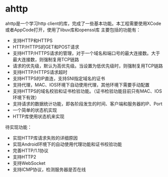 # ahttp
ahttp是一个学习http client的库，完成了一些基本功能。本工程需要使用XCode或者AppCode打开，使用了libuv库和openssl库
主要包括的功能有：

- 支持HTTP和HTTPS
- HTTP/HTTPS的GET和POST请求
- 支持HTTP/HTTPS请求的管理，对于一个域名和端口号的最大连接数。大于最大连接数，则强制复用TCP链路
- 请求的优先级，默认为高优先级。当设置为低优先级时，则强制复用TCP链路
- 支持HTTP/HTTPS请求超时
- 支持HTTPS的IP直连，支持SNI指定域名的证书
- 支持代理，MAC、IOS环境下自动使用代理，其他环境下需要手动配置
- 支持HTTPS的域名校验和证书检验功能。（证书检验功能目前只有MAC、IOS环境下有效）
- 支持请求的数据统计功能，即各阶段发生的时间、客户端和服务器的IP、Port
- 一个简单的状态机实现
- HTTP库使用状态机来实现

待实现功能：
- 实现HTTP库请求失败的详细原因
- 实现Android环境下的自动使用代理功能和证书校验功能
- 完善HTTP/1.1协议
- 支持HTTP2
- 支持WebSocket
- 支持ICMP协议，检测服务器是否在线
